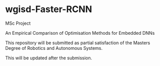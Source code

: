 # wgisd-Faster-RCNN
MSc Project

An Empirical Comparison of Optimisation Methods for Embedded DNNs

This repository will be submitted as partial satisfaction of the Masters Degree of Robotics and Autonomous Systems.

This will be updated after the submission.
